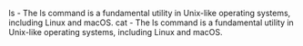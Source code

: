 ls - The ls command is a fundamental utility in Unix-like operating systems, including Linux and macOS.
cat - The ls command is a fundamental utility in Unix-like operating systems, including Linux and macOS.